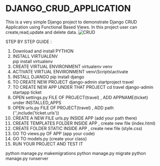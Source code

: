 # DJANGO_CRUD_APPLICATION
This is a very simple Django project to demonstrate Django CRUD Application using Functional Based Views.
In this project user can  create,read,update and delete data.
![CRUD](https://github.com/Diksha1111/DJANGO_CRUD_APPLICATION/assets/89095400/0d838246-2f1b-4ffb-bd42-1adf7ec3ea1f)

STEP BY STEP GUIDE :
1. Download and install PYTHON
2. INSTALL VIRTUALENV  
   pip install virtualenv
3. CREATE VIRTUAL ENVIRONMENT 
   virtualenv venv
4. ACTIVATE VIRTUAL ENVIRONMENT
   venv\Scripts\activate
5. INSTALL DJANGO
   pip install django
6. TO CREATE NEW PROJECT
   django-admin startproject travel
7. TO CREATE NEW APP UNDER THAT PROJECT
   cd travel
   django-admin startapp ticket
8. OPEN settings.py FILE OF PROJECT(travel) , ADD APPNAME(ticket) under INSTALLED_APPS
9. OPEN urls.py FILE OF PROJECT(travel) , ADD path ('',include('ticket.urls'))
10. CREATE A NEW FILE urls.py INSIDE APP (add your path there)
11. CREATE TEMPLATES FOLDER INSIDE APP , create new file (index.html)
12. CREATE FOLDER STATIC INSIDE APP , create new file (style.css)
13. GO TO views.py OF APP (app your code)
14. GO TO models.py (create your class)
15. RUN YOUR PROJECT AND TEST IT
    
python manage.py makemigrations
python manage.py migrate
python manage.py runserver





